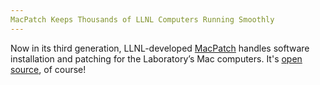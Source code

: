 ```yaml
---
MacPatch Keeps Thousands of LLNL Computers Running Smoothly
---
```


Now in its third generation, LLNL-developed [MacPatch](https://computation.llnl.gov/newsroom/macpatch-keeps-thousands-llnl-computers-running-smoothly) handles software installation and patching for the Laboratory’s Mac computers. It's [open source](https://github.com/llnl/macpatch), of course!